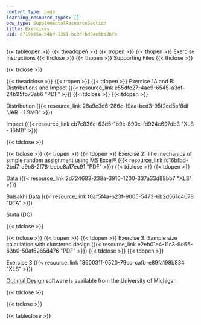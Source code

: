 ```yaml
---
content_type: page
learning_resource_types: []
ocw_type: SupplementalResourceSection
title: Exercises
uid: c719a05a-b4bd-1381-bc3d-bd9ae0ba26fb
---
```


{{< tableopen >}}
{{< theadopen >}}
{{< tropen >}}
{{< thopen >}}
Exercise Instructions
{{< thclose >}}
{{< thopen >}}
Supporting Files
{{< thclose >}}

{{< trclose >}}

{{< theadclose >}}
{{< tropen >}}
{{< tdopen >}}
Exercise 1A and B: Distributions and Impact ({{< resource_link e55dfc27-4ae9-6545-a3df-24b95fb73ab6 "PDF" >}})
{{< tdclose >}}
{{< tdopen >}}


Distribution ({{< resource_link 26a9c3d6-286c-f9aa-bcd3-95f2cd5af8df "JAR - 1.9MB" >}})

Impact ({{< resource_link cb7c836c-63d5-1b9c-890c-fd924e697db3 "XLS - 16MB" >}})


{{< tdclose >}}

{{< trclose >}}
{{< tropen >}}
{{< tdopen >}}
Exercise 2: The mechanics of simple random assignment using MS Excel® ({{< resource_link fc16bfbd-2bd7-a9b8-2f78-bebc8a17ec91 "PDF" >}})
{{< tdclose >}}
{{< tdopen >}}


Data ({{< resource_link 2d724683-238a-3916-1200-337a33d88bb7 "XLS" >}})

Balsakhi Data ({{< resource_link f0af5f4a-623f-9005-5473-6b2d561d4678 "DTA" >}})

Stata ([DO](./resolveuid/f1947482ba33fb6f763de283cee3a0f9))


{{< tdclose >}}

{{< trclose >}}
{{< tropen >}}
{{< tdopen >}}
Exercise 3: Sample size calculation with clutstered design ({{< resource_link e2eb01e4-11c3-9d65-63b0-50af6265d476 "PDF" >}})
{{< tdclose >}}
{{< tdopen >}}


Exercise 3 ({{< resource_link 1860031f-0520-79cc-cafb-e89fa198b834 "XLS" >}})

[Optimal Design](https://sites.google.com/site/optimaldesignsoftware/home) software is available from the University of Michigan


{{< tdclose >}}

{{< trclose >}}

{{< tableclose >}}